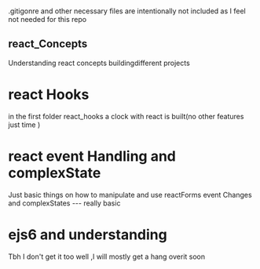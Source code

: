 ###
  .gitigonre and other necessary files are intentionally not included as I feel not needed for this repo

## react_Concepts

 Understanding react concepts buildingdifferent projects
 
 #  react Hooks
   in the first folder react_hooks a clock with react is built(no other features just time )
 # react event Handling and complexState
   Just basic things on how to manipulate and use reactForms event Changes and complexStates --- really basic 
 # ejs6 and understanding
  Tbh I don't get it too well ,I will mostly get a hang overit soon  
